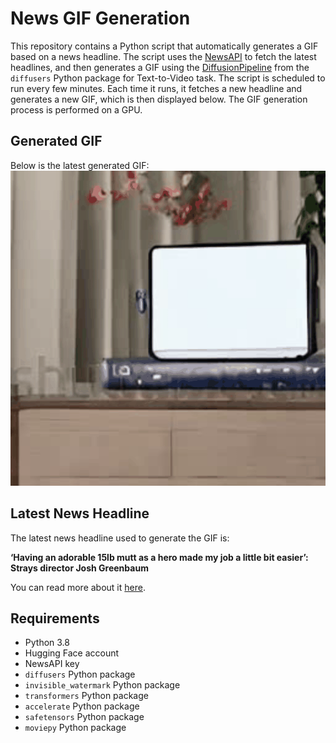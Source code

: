 # News GIF Generation
This repository contains a Python script that automatically generates a GIF based on a news headline. The script uses the [NewsAPI](https://newsapi.org/) to fetch the latest headlines, and then generates a GIF using the [DiffusionPipeline](https://github.com/huggingface/diffusers) from the `diffusers` Python package for Text-to-Video task.
The script is scheduled to run every few minutes. Each time it runs, it fetches a new headline and generates a new GIF, which is then displayed below. The GIF generation process is performed on a GPU.

## Generated GIF
Below is the latest generated GIF:
![Generated GIF](output.gif?raw=true&v=1692464761)

## Latest News Headline
The latest news headline used to generate the GIF is:

**‘Having an adorable 15lb mutt as a hero made my job a little bit easier’: Strays director Josh Greenbaum**

You can read more about it [here](https://www.theguardian.com/film/2023/aug/18/having-an-adorable-15lb-mutt-as-a-hero-made-my-job-a-little-bit-easier-strays-director-josh-greenbaum).

## Requirements
- Python 3.8
- Hugging Face account
- NewsAPI key
- `diffusers` Python package
- `invisible_watermark` Python package
- `transformers` Python package
- `accelerate` Python package
- `safetensors` Python package
- `moviepy` Python package
